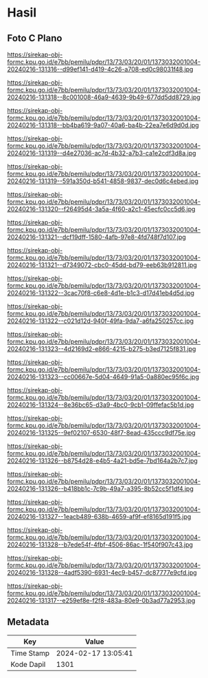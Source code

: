 # Hasil

## Foto C Plano

https://sirekap-obj-formc.kpu.go.id/e7bb/pemilu/pdpr/13/73/03/20/01/1373032001004-20240216-131316--d99ef141-d419-4c26-a708-ed0c98031f48.jpg

https://sirekap-obj-formc.kpu.go.id/e7bb/pemilu/pdpr/13/73/03/20/01/1373032001004-20240216-131318--8c001008-46a9-4639-9b49-677dd5dd8729.jpg

https://sirekap-obj-formc.kpu.go.id/e7bb/pemilu/pdpr/13/73/03/20/01/1373032001004-20240216-131318--bb4ba619-9a07-40a6-ba4b-22ea7e6d9d0d.jpg

https://sirekap-obj-formc.kpu.go.id/e7bb/pemilu/pdpr/13/73/03/20/01/1373032001004-20240216-131319--d4e27036-ac7d-4b32-a7b3-ca1e2cdf3d8a.jpg

https://sirekap-obj-formc.kpu.go.id/e7bb/pemilu/pdpr/13/73/03/20/01/1373032001004-20240216-131319--591a350d-b541-4858-9837-dec0d6c4ebed.jpg

https://sirekap-obj-formc.kpu.go.id/e7bb/pemilu/pdpr/13/73/03/20/01/1373032001004-20240216-131320--f26495d4-3a5a-4f60-a2c1-45ecfc0cc5d6.jpg

https://sirekap-obj-formc.kpu.go.id/e7bb/pemilu/pdpr/13/73/03/20/01/1373032001004-20240216-131321--dcf19dff-1580-4afb-97e8-4fd748f7d107.jpg

https://sirekap-obj-formc.kpu.go.id/e7bb/pemilu/pdpr/13/73/03/20/01/1373032001004-20240216-131321--d7349072-cbc0-45dd-bd79-eeb63b912811.jpg

https://sirekap-obj-formc.kpu.go.id/e7bb/pemilu/pdpr/13/73/03/20/01/1373032001004-20240216-131322--3cac70f8-c6e8-4d1e-b1c3-d17d41eb4d5d.jpg

https://sirekap-obj-formc.kpu.go.id/e7bb/pemilu/pdpr/13/73/03/20/01/1373032001004-20240216-131322--c021d12d-940f-49fa-9da7-a6fa250257cc.jpg

https://sirekap-obj-formc.kpu.go.id/e7bb/pemilu/pdpr/13/73/03/20/01/1373032001004-20240216-131323--4d2169d2-e866-4215-b275-b3ed7125f831.jpg

https://sirekap-obj-formc.kpu.go.id/e7bb/pemilu/pdpr/13/73/03/20/01/1373032001004-20240216-131323--cc00667e-5d04-4649-91a5-0a880ec95f6c.jpg

https://sirekap-obj-formc.kpu.go.id/e7bb/pemilu/pdpr/13/73/03/20/01/1373032001004-20240216-131324--8e36bc65-d3a9-4bc0-9cb1-09ffefac5b1d.jpg

https://sirekap-obj-formc.kpu.go.id/e7bb/pemilu/pdpr/13/73/03/20/01/1373032001004-20240216-131325--9ef02107-6530-48f7-8ead-435ccc9df75e.jpg

https://sirekap-obj-formc.kpu.go.id/e7bb/pemilu/pdpr/13/73/03/20/01/1373032001004-20240216-131326--b8754d28-e4b5-4a21-bd5e-7bd164a2b7c7.jpg

https://sirekap-obj-formc.kpu.go.id/e7bb/pemilu/pdpr/13/73/03/20/01/1373032001004-20240216-131326--b418bb1c-7c9b-49a7-a395-8b52cc5f1df4.jpg

https://sirekap-obj-formc.kpu.go.id/e7bb/pemilu/pdpr/13/73/03/20/01/1373032001004-20240216-131327--1eacb489-638b-4659-af9f-ef8165d191f5.jpg

https://sirekap-obj-formc.kpu.go.id/e7bb/pemilu/pdpr/13/73/03/20/01/1373032001004-20240216-131328--b7ede54f-4fbf-4506-86ac-1f540f907c43.jpg

https://sirekap-obj-formc.kpu.go.id/e7bb/pemilu/pdpr/13/73/03/20/01/1373032001004-20240216-131328--4adf5390-6931-4ec9-b457-dc87777e9cfd.jpg

https://sirekap-obj-formc.kpu.go.id/e7bb/pemilu/pdpr/13/73/03/20/01/1373032001004-20240216-131317--e259ef8e-f2f8-483a-80e9-0b3ad77a2953.jpg


## Metadata

| Key        | Value               |
| ---------- | ------------------- |
| Time Stamp | 2024-02-17 13:05:41 |
| Kode Dapil | 1301                |



